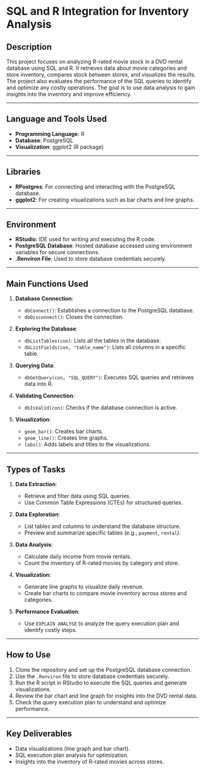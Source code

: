 <h1> SQL and R Integration for Inventory Analysis </h1>

<h2> Description </h2>

This project focuses on analyzing R-rated movie stock in a DVD rental database using SQL and R. It retrieves data about movie categories and store inventory, compares stock between stores, and visualizes the results. The project also evaluates the performance of the SQL queries to identify and optimize any costly operations. The goal is to use data analysis to gain insights into the inventory and improve efficiency.


---

## Language and Tools Used
- **Programming Language**: R
- **Database**: PostgreSQL
- **Visualization**: ggplot2 (R package)

---

## Libraries
- **RPostgres**: For connecting and interacting with the PostgreSQL database.
- **ggplot2**: For creating visualizations such as bar charts and line graphs.

---

## Environment
- **RStudio**: IDE used for writing and executing the R code.
- **PostgreSQL Database**: Hosted database accessed using environment variables for secure connections.
- **.Renviron File**: Used to store database credentials securely.

---

## Main Functions Used
1. **Database Connection**:
   - `dbConnect()`: Establishes a connection to the PostgreSQL database.
   - `dbDisconnect()`: Closes the connection.

2. **Exploring the Database**:
   - `dbListTables(con)`: Lists all the tables in the database.
   - `dbListFields(con, "table_name")`: Lists all columns in a specific table.

3. **Querying Data**:
   - `dbGetQuery(con, "SQL_QUERY")`: Executes SQL queries and retrieves data into R.

4. **Validating Connection**:
   - `dbIsValid(con)`: Checks if the database connection is active.

5. **Visualization**:
   - `geom_bar()`: Creates bar charts.
   - `geom_line()`: Creates line graphs.
   - `labs()`: Adds labels and titles to the visualizations.

---

## Types of Tasks
1. **Data Extraction**:
   - Retrieve and filter data using SQL queries.
   - Use Common Table Expressions (CTEs) for structured queries.

2. **Data Exploration**:
   - List tables and columns to understand the database structure.
   - Preview and summarize specific tables (e.g., `payment`, `rental`).

3. **Data Analysis**:
   - Calculate daily income from movie rentals.
   - Count the inventory of R-rated movies by category and store.

4. **Visualization**:
   - Generate line graphs to visualize daily revenue.
   - Create bar charts to compare movie inventory across stores and categories.

5. **Performance Evaluation**:
   - Use `EXPLAIN ANALYSE` to analyze the query execution plan and identify costly steps.

---

## How to Use
1. Clone the repository and set up the PostgreSQL database connection.
2. Use the `.Renviron` file to store database credentials securely.
3. Run the R script in RStudio to execute the SQL queries and generate visualizations.
4. Review the bar chart and line graph for insights into the DVD rental data.
5. Check the query execution plan to understand and optimize performance.

---

## Key Deliverables
- Data visualizations (line graph and bar chart).
- SQL execution plan analysis for optimization.
- Insights into the inventory of R-rated movies across stores.

